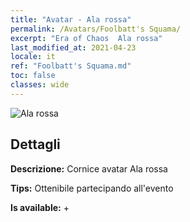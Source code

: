 ```yaml
---
title: "Avatar - Ala rossa"
permalink: /Avatars/Foolbatt's Squama/
excerpt: "Era of Chaos  Ala rossa"
last_modified_at: 2021-04-23
locale: it
ref: "Foolbatt's Squama.md"
toc: false
classes: wide
---
```

 ![Ala rossa](/images/a/avatarFrame_83.png)

## Dettagli

 **Descrizione:** Cornice avatar Ala rossa 

 **Tips:** Ottenibile partecipando all'evento 

 **Is available:**  + 

